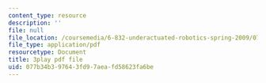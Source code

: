 ```yaml
---
content_type: resource
description: ''
file: null
file_location: /coursemedia/6-832-underactuated-robotics-spring-2009/077b34b397643fd97aeafd58623fa6be_xwgIkdBQku4.pdf
file_type: application/pdf
resourcetype: Document
title: 3play pdf file
uid: 077b34b3-9764-3fd9-7aea-fd58623fa6be
---
```

